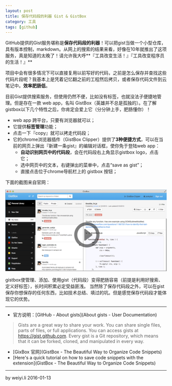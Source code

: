 ```yaml
---
layout: post
title: 保存代码段的利器 Gist & GistBox
category: 工具
tags: [github]
---
```


GitHub提供的Gist服务堪称是**保存代码段的利器**！可以把gist当做一个小型仓库，具有版本控制，markdown。从网上的搜索的结果来看，好像在10年就推出了这项服务，真是知道的太晚了！请允许我大呼**『工具改变生活！』『工具改变程序员的生活！』**

项目中会有很多情况下可以直接复用以前写好的代码，之前是怎么保存并查找这些代码片段呢？我基本上是凭着记忆翻之前的工程然后拷贝，或者保存代码文件到云笔记中。**效率肥肠低**。

目前Gist提供搜索服务，但使用仍然不便，比如没有标签，也就没法子便捷地管理。但是存在一款 web app，名叫 GistBox（英雄并不总是孤独的）。在了解gistbox以下几个特性之后，你肯定会爱上它（分分钟上手，肥肠懂你）！

- web app 跨平台，只要有浏览器就可以；
- 它提供**标签管理**功能；
- 点击一下『copy』就可以拷走代码段；
- 它的chrome浏览器插件（GistBox Clipper）提供了**3种便捷方式**，可以在当前的网页上弹出『新建一条gist』的编辑对话框，使你免于登陆web app：
    - **自动识别网页中的代码段**，会在代码段右上角显示gistbox logo，点击它；
    - 选中网页中的文本，右键弹出的菜单中，点击“save as gist”；
    - 直接点击位于chrome导航栏上的 gistbox 按钮；

下面的截图来自官网：

![gistbox](/assets/img/util/gistbox.png)


gistbox使管理、添加、使用gist（代码段）变得肥肠容易（前提是利用好搜索、定义好标签），长时间积累必定受益匪浅。
当然除了保存代码段之外，可以在gist保存你想保存的任何东西，比如技术总结、填过的坑。但是感觉保存代码段才能体现它的优势。

------

- 官方说明：[GitHub - About gists](About gists - User Documentation)
> Gists are a great way to share your work. You can share single files, parts of files, or full applications. You can access gists at https://gist.github.com.
> Every gist is a Git repository, which means that it can be forked, cloned, and manipulated in every way.

- [GixBox 官网](GistBox - The Beautiful Way to Organize Code Snippets)
- [Here's a quick tutorial on how to save code snippets with the extension](GistBox - The Beautiful Way to Organize Code Snippets)

------

by weiyi.li 2016-01-13